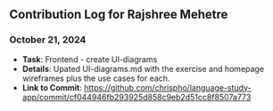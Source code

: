 ## Contribution Log for Rajshree Mehetre

### October 21, 2024
- **Task**: Frontend - create UI-diagrams
- **Details**: Upated UI-diagrams.md with the exercise and homepage wireframes plus the use cases for each.
- **Link to Commit**: https://github.com/chrispho/language-study-app/commit/cf044946fb293925d858c9eb2d51cc8f8507a773
